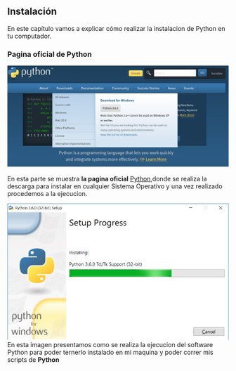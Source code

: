 ## Instalación

En este capítulo vamos a explicar cómo realizar la instalacion de Python en tu computador.

### Pagina oficial de Python
![Pagina oficial de Python](assets/img/python-windows.jpg "Pagina Oficial de Python3")

En esta parte se muestra **la pagina oficial** [Python](https://www.python.org/ "Pagina oficial de Python"),donde se realiza la descarga para instalar en cualquier Sistema Operativo y una vez realizado procedemos a la ejecucion.

![Ejecución](assets/img/ejecucion.jpg "Ejecucion Python3")
En esta imagen presentamos como se realiza la ejecucion del software Python para poder ternerlo instalado en mi maquina y poder correr mis scripts de **Python**
